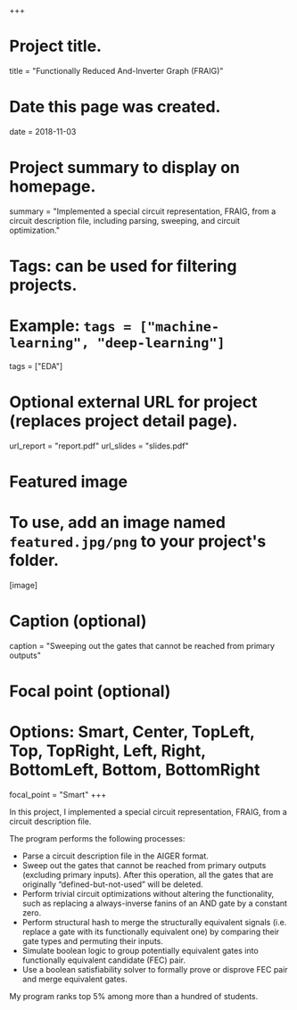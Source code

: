 +++
# Project title.
title = "Functionally Reduced And-Inverter Graph (FRAIG)"

# Date this page was created.
date = 2018-11-03

# Project summary to display on homepage.
summary = "Implemented a special circuit representation, FRAIG, from a circuit description file, including parsing, sweeping, and circuit optimization."

# Tags: can be used for filtering projects.
# Example: `tags = ["machine-learning", "deep-learning"]`
tags = ["EDA"]

# Optional external URL for project (replaces project detail page).
url_report = "report.pdf"
url_slides = "slides.pdf"

# Featured image
# To use, add an image named `featured.jpg/png` to your project's folder. 
[image]
  # Caption (optional)
  caption = "Sweeping out the gates that cannot be reached from primary outputs"
  
  # Focal point (optional)
  # Options: Smart, Center, TopLeft, Top, TopRight, Left, Right, BottomLeft, Bottom, BottomRight
  focal_point = "Smart"
+++

In this project, I implemented a special circuit representation, FRAIG, from a circuit description file.

The program performs the following processes:

* Parse a circuit description file in the AIGER format.
* Sweep out the gates that cannot be reached from primary outputs (excluding primary inputs). After this operation, all the gates that are originally “defined-but-not-used” will be deleted.
* Perform trivial circuit optimizations without altering the functionality, such as replacing a always-inverse fanins of an AND gate by a constant zero.
* Perform structural hash to merge the structurally equivalent signals (i.e. replace a gate with its functionally equivalent one) by comparing their gate types and permuting their inputs.
* Simulate boolean logic to group potentially equivalent gates into functionally equivalent candidate (FEC) pair.
* Use a boolean satisfiability solver to formally prove or disprove FEC pair and merge equivalent gates.

My program ranks top 5% among more than a hundred of students.
